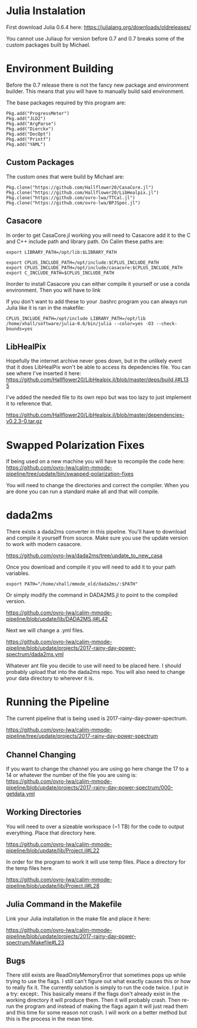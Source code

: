# Julia Instalation

First download Julia 0.6.4 here:
https://julialang.org/downloads/oldreleases/

You cannot use Juliaup for version before 0.7 and 0.7 breaks some of the custom packages built by Michael.

# Environment Building

Before the 0.7 release there is not the fancy new package and environment builder. This means that you will have to manually build said environment.

The base packages required by this program are:

```
Pkg.add("ProgressMeter")
Pkg.add("JLD2")
Pkg.add("ArgParse")
Pkg.add("Dierckx")
Pkg.add("DocOpt")
Pkg.add("Printf")
Pkg.add("YAML")
```

## Custom Packages

The custom ones that were build by Michael are:

```
Pkg.clone("https://github.com/Hallflower20/CasaCore.jl")
Pkg.clone("https://github.com/Hallflower20/LibHealpix.jl")
Pkg.clone("https://github.com/ovro-lwa/TTCal.jl")
Pkg.clone("https://github.com/ovro-lwa/BPJSpec.jl")
```

## Casacore
In order to get CasaCore.jl working you will need to Casacore add it to the C and C++ include path and library path. On Calim these paths are:

```
export LIBRARY_PATH=/opt/lib:$LIBRARY_PATH

export CPLUS_INCLUDE_PATH=/opt/include:$CPLUS_INCLUDE_PATH
export CPLUS_INCLUDE_PATH=/opt/include/casacore:$CPLUS_INCLUDE_PATH
export C_INCLUDE_PATH=$CPLUS_INCLUDE_PATH
```

Inorder to install Casacore you can either compile it yourself or use a conda environment. Then you will have to link

If you don't want to add these to your .bashrc program you can always run Julia like it is ran in the makefile:

```
CPLUS_INCLUDE_PATH=/opt/include LIBRARY_PATH=/opt/lib /home/xhall/software/julia-0.6/bin/julia --color=yes -O3 --check-bounds=yes
```

## LibHealPix

Hopefully the internet archive never goes down, but in the unlikely event that it does LibHealPix won't be able to access its depedencies file. You can see where I've inserted it here:
https://github.com/Hallflower20/LibHealpix.jl/blob/master/deps/build.jl#L135

I've added the needed file to its own repo but was too lazy to just implement it to reference that.

https://github.com/Hallflower20/LibHealpix.jl/blob/master/dependencies-v0.2.3-0.tar.gz

# Swapped Polarization Fixes

If being used on a new machine you will have to recompile the code here:
https://github.com/ovro-lwa/calim-mmode-pipeline/tree/update/bin/swapped-polarization-fixes

You will need to change the directories and correct the compiler. When you are done you can run a standard make all and that will compile.

# dada2ms

There exists a dada2ms converter in this pipeline. You'll have to download and compile it yourself from source. Make sure you use the update version to work with modern casacore.

https://github.com/ovro-lwa/dada2ms/tree/update_to_new_casa

Once you download and compile it you will need to add it to your path variables.

```
export PATH="/home/xhall/mmode_old/dada2ms/:$PATH"
```

Or simply modify the command in DADA2MS.jl to point to the compiled version.

https://github.com/ovro-lwa/calim-mmode-pipeline/blob/update/lib/DADA2MS.jl#L42

Next we will change a .yml files.

https://github.com/ovro-lwa/calim-mmode-pipeline/blob/update/projects/2017-rainy-day-power-spectrum/dada2ms.yml

Whatever ant file you decide to use will need to be placed here. I should probably upload that into the dada2ms repo. You will also need to change your data directory to wherever it is.

# Running the Pipeline
The current pipeline that is being used is 2017-rainy-day-power-spectrum.

https://github.com/ovro-lwa/calim-mmode-pipeline/tree/update/projects/2017-rainy-day-power-spectrum

## Channel Changing
If you want to change the channel you are using go here change the 17 to a 14 or whatever the number of the file you are using is:
https://github.com/ovro-lwa/calim-mmode-pipeline/blob/update/projects/2017-rainy-day-power-spectrum/000-getdata.yml

## Working Directories

You will need to over a sizeable workspace (~1 TB) for the code to output everything. Place that directory here.

https://github.com/ovro-lwa/calim-mmode-pipeline/blob/update/lib/Project.jl#L22

In order for the program to work it will use temp files. Place a directory for the temp files here.

https://github.com/ovro-lwa/calim-mmode-pipeline/blob/update/lib/Project.jl#L28

## Julia Command in the Makefile

Link your Julia installation in the make file and place it here:

https://github.com/ovro-lwa/calim-mmode-pipeline/blob/update/projects/2017-rainy-day-power-spectrum/Makefile#L23

## Bugs

There still exists are ReadOnlyMemoryError that sometimes pops up while trying to use the flags. I still can't figure out what exactly causes this or how to really fix it. The currently solution is simply to run the code twice. I put in a try: except:. This basically means if the flags don't already exist in the working directory it will produce them. Then it will probably crash. Then re-run the program and instead of making the flags again it will just read them and this time for some reason not crash. I will work on a better method but this is the process in the mean time.

